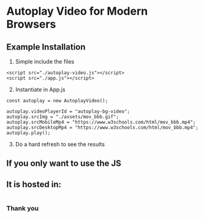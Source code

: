 # Autoplay Video for Modern Browsers

## Example Installation

1. Simple include the files

```
<script src="./autoplay-video.js"></script>
<script src="./app.js"></script>
```

2. Instantiate in App.js

```
const autoplay = new AutoplayVideo();

autoplay.videoPlayerId = "autoplay-bg-video";
autoplay.srcImg = "./assets/mov_bbb.gif";
autoplay.srcMobileMp4 = "https://www.w3schools.com/html/mov_bbb.mp4";
autoplay.srcDesktopMp4 = "https://www.w3schools.com/html/mov_bbb.mp4";
autoplay.play();
```

3. Do a hard refresh to see the results

## If you only want to use the JS

## It is hosted in:

```

```

### Thank you
